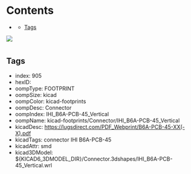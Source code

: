 



Contents
========

* [](#)
	* [Tags](#tags)
  
![][im]
# 

## Tags

- index: 905
- hexID: 
- oompType: FOOTPRINT
- oompSize: kicad
- oompColor: kicad-footprints
- oompDesc: Connector
- oompIndex: IHI_B6A-PCB-45_Vertical
- oompName: kicad-footprints/Connector/IHI_B6A-PCB-45_Vertical
- kicadDesc: https://lugsdirect.com/PDF_Webprint/B6A-PCB-45-XX(-X).pdf
- kicadTags: connector IHI B6A-PCB-45
- kicadAttr: smd
- kicad3DModel: ${KICAD6_3DMODEL_DIR}/Connector.3dshapes/IHI_B6A-PCB-45_Vertical.wrl



[im]: image.png
